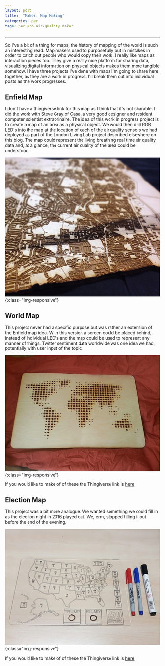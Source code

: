 ```yaml
---
layout: post
title:  "Maker: Map Making"
categories: per
tags: per pro air-quality maker
---
```


________________________________________________

So I've a bit of a thing for maps, the history of mapping of the world is such an interesting read. Map makers used to purposefully put in mistakes in order to catch out people who would copy their work. I really like maps as interaction pieces too. They give a really nice platform for sharing data, visualizing digital information on physical objects makes them more tangible somehow. I have three projects I've done with maps I'm going to share here together, as they are a work in progress. I'll break them out into individual posts as the work progresses. 


## Enfield Map

I don't have a thingiverse link for this map as I think that it's not sharable. I did the work with Steve Gray of Casa, a very good designer and resident computer scientist extraorinaire. The idea of this work in progress project is to create a map of an area as a physical object. We would then drill RGB LED's into the map at the location of each of the air quality sensors we had deployed as part of the London Living Lab project described elsewhere on this blog. The map could represent the living breathing real time air quality data and, at a glance, the current air quality of the area could be understood. 

![Enfield Map](/assets/enfieldmap.jpg){:class="img-responsive"}


## World Map

This project never had a specific purpose but was rather an extension of the Enfield map idea. With this version a screen could be placed behind, instead of individual LED's and the map could be used to represent any manner of things. Twitter sentiment data worldwide was one idea we had, potentially with user input of the topic. 

![World Map](/assets/worldmap.jpg){:class="img-responsive"}

If you would like to make of of these the Thingiverse link is [here](https://www.thingiverse.com/thing:561951)

## Election Map

This project was a bit more analogue. We wanted something we could fill in as the election night in 2016 played out. We, erm, stopped filling it out before the end of the evening. 

![Election Map](/assets/electionmap.jpg){:class="img-responsive"}

If you would like to make of of these the Thingiverse link is  [here](https://www.thingiverse.com/thing:1876084)
